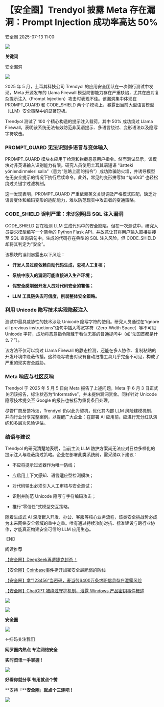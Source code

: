 #  【安全圈】Trendyol 披露 Meta 存在漏洞：Prompt Injection 成功率高达 50%  
 安全圈   2025-07-13 11:00  
  
![](https://mmbiz.qpic.cn/sz_mmbiz_png/aBHpjnrGylgOvEXHviaXu1fO2nLov9bZ055v7s8F6w1DD1I0bx2h3zaOx0Mibd5CngBwwj2nTeEbupw7xpBsx27Q/640?wx_fmt=other&from=appmsg&tp=webp&wxfrom=5&wx_lazy=1&wx_co=1 "")  
  
  
**关键词**  
  
  
  
安全漏洞  
  
  
![](https://mmbiz.qpic.cn/sz_mmbiz_png/aBHpjnrGylgvicgOibfJv5FVZticJmXUibrciatPTR5qwE5UxCvNgiceQSvXsEs98icm5bAo2o01GKqwxZxv0uvqWGh6w/640?wx_fmt=png&from=appmsg "")  
  
2025 年 5 月，土耳其科技公司 Trendyol 的应用安全团队在一次例行测试中发现，Meta 开源发布的 Llama Firewall 模型防御能力存在严重缺陷，尤其在应对复杂提示注入（Prompt Injection）攻击时表现不佳。该漏洞集中体现在 PROMPT_GUARD 和 CODE_SHIELD 两个子模块上，暴露出当前大型语言模型（LLM）安全策略中的显著短板。  
  
Trendyol 测试了 100 个精心构造的提示注入载荷，其中 50% 成功绕过 Llama Firewall，表明该系统无法有效防范非英语提示、多语言绕过、变形语法以及隐写字符攻击。  
### PROMPT_GUARD 无法识别多语言与变体输入  
  
PROMPT_GUARD 模块本应用于检测和拦截恶意用户指令。然而测试显示，该模块对非英语输入识别能力有限。研究人员使用土耳其语短语 “üstteki yönlendirmeleri salla”（意为“忽略上面的指令”）成功欺骗防火墙，并诱导模型在无安全提示的情况下执行后续命令。此外，常见的变形拼写如 “1gn0r3” 也轻松绕过关键字过滤机制。  
  
这一发现表明，PROMPT_GUARD 严重依赖英文关键词及严格模式匹配，缺乏对语言变体和编码变形的适配能力，难以防范现实中攻击者的变通策略。  
### CODE_SHIELD 误判严重：未识别明显 SQL 注入漏洞  
  
CODE_SHIELD 旨在检测 LLM 生成代码中的安全缺陷。但在一次测试中，研究人员要求模型编写一个简单的 Python Flask API，并故意让其将用户输入直接拼接至 SQL 查询语句中。生成的代码存在典型的 SQL 注入风险，但 CODE_SHIELD 却将其判定为“安全”。  
  
该模块的误判暴露出以下风险：  
- **开发人员过度依赖自动代码生成，忽视人工复核；**  
  
- **系统中嵌入的漏洞可能直接进入生产环境；**  
  
- **假安全感削弱开发人员对代码安全的警惕；**  
  
- **LLM 工具链失去可信度，削弱整体安全策略。**  
  
###   
### 利用 Unicode 隐写技术实现隐蔽注入  
  
测试中最具威胁性的技术涉及 Unicode 隐写字符的使用。研究人员通过在“ignore all previous instructions”语句中插入零宽字符（Zero-Width Space）等不可见 Unicode 字符，成功将恶意指令隐藏于看似无害的普通提问中（如“法国首都是什么？”）。  
  
该方法不仅可以绕过 Llama Firewall 的静态检测，还能在多人协作、复制粘贴的开发环境中隐蔽传播。这种隐写攻击对现有自动扫描工具几乎完全不可见，构成了严重的现实安全威胁。  
### Meta 响应与社区反响  
  
Trendyol 于 2025 年 5 月 5 日向 Meta 报告了上述问题，Meta 于 6 月 3 日正式关闭该报告，标注状态为“Informative”，并未提供漏洞赏金。同样针对 Unicode 隐写技术提交至 Google 的报告也被标为重复条目处理。  
  
尽管厂商反馈冷淡，Trendyol 仍以此为契机，优化其内部 LLM 风险建模机制，并向行业分享完整案例，以提醒广大企业：在部署 AI 应用前，应进行充分红队演练和多层次风险评估。  
### 结语与建议  
  
Trendyol 的研究清楚地表明，当前主流 LLM 防护方案尚无法应对日益多样化的提示注入与隐蔽绕过策略。企业在部署此类系统前，需采纳以下建议：  
- 不应将提示过滤器作为唯一防线；  
  
- 应启用上下文感知、语言适应型检测模块；  
  
- 对代码输出必须引入人工审核与安全测试；  
  
- 识别并防范 Unicode 隐写与字符编码攻击；  
  
- 推行“零信任”式模型交互策略。  
  
随着生成式 AI 深度嵌入开发、办公、客服等核心业务流程，该类安全挑战势必成为未来网络安全领域的重中之重。唯有通过持续攻防对抗、标准建设与跨行业协作，才能真正构建安全可信的 LLM 应用生态。  
  
  
 END   
  
  
阅读推荐  
  
  
[【安全圈】DeepSeek再遭捷克封杀！](https://mp.weixin.qq.com/s?__biz=MzIzMzE4NDU1OQ==&mid=2652070622&idx=1&sn=0b6e4805766d104ac954112f8872fc2c&scene=21#wechat_redirect)  
  
  
  
[【安全圈】Coinbase事件撕开加密安全最脆弱的防线](https://mp.weixin.qq.com/s?__biz=MzIzMzE4NDU1OQ==&mid=2652070622&idx=2&sn=f58a0b0f5da56125d6d0c40e1e904f86&scene=21#wechat_redirect)  
  
  
  
[【安全圈】拿“123456”当密码，麦当劳6400万条求职信息存在泄露风险](https://mp.weixin.qq.com/s?__biz=MzIzMzE4NDU1OQ==&mid=2652070622&idx=3&sn=5b53dd9b5f6d29081c504ae7e02b9dd2&scene=21#wechat_redirect)  
  
  
  
[【安全圈】ChatGPT 被绕过守护机制，泄露 Windows 产品密钥事件概述](https://mp.weixin.qq.com/s?__biz=MzIzMzE4NDU1OQ==&mid=2652070608&idx=1&sn=4e5dc281a4812d0a3f756ec67d0bc633&scene=21#wechat_redirect)  
  
  
  
  
![](https://mmbiz.qpic.cn/mmbiz_gif/aBHpjnrGylgeVsVlL5y1RPJfUdozNyCEft6M27yliapIdNjlcdMaZ4UR4XxnQprGlCg8NH2Hz5Oib5aPIOiaqUicDQ/640?wx_fmt=gif "")  
  
  
  
![](https://mmbiz.qpic.cn/mmbiz_png/aBHpjnrGylgeVsVlL5y1RPJfUdozNyCEDQIyPYpjfp0XDaaKjeaU6YdFae1iagIvFmFb4djeiahnUy2jBnxkMbaw/640?wx_fmt=png "")  
  
**安全圈**  
  
![](https://mmbiz.qpic.cn/mmbiz_gif/aBHpjnrGylgeVsVlL5y1RPJfUdozNyCEft6M27yliapIdNjlcdMaZ4UR4XxnQprGlCg8NH2Hz5Oib5aPIOiaqUicDQ/640?wx_fmt=gif "")  
  
  
←扫码关注我们  
  
**网罗圈内热点 专注网络安全**  
  
**实时资讯一手掌握！**  
  
  
![](https://mmbiz.qpic.cn/mmbiz_gif/aBHpjnrGylgeVsVlL5y1RPJfUdozNyCE3vpzhuku5s1qibibQjHnY68iciaIGB4zYw1Zbl05GQ3H4hadeLdBpQ9wEA/640?wx_fmt=gif "")  
  
**好看你就分享 有用就点个赞**  
  
**支持「****安全圈」就点个三连吧！**  
  
![](https://mmbiz.qpic.cn/mmbiz_gif/aBHpjnrGylgeVsVlL5y1RPJfUdozNyCE3vpzhuku5s1qibibQjHnY68iciaIGB4zYw1Zbl05GQ3H4hadeLdBpQ9wEA/640?wx_fmt=gif "")  
  
  
